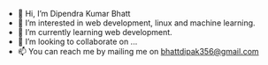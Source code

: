 - 👋 Hi, I’m Dipendra Kumar Bhatt 
- 👀 I’m interested in web development, linux and machine learning.
- 🌱 I’m currently learning web development.
- 💞️ I’m looking to collaborate on ...
- 📫 You can reach me by mailing me on bhattdipak356@gmail.com

<!---
bhattdipak356/bhattdipak356 is a ✨ special ✨ repository because its `README.md` (this file) appears on your GitHub profile.
You can click the Preview link to take a look at your changes.
--->
